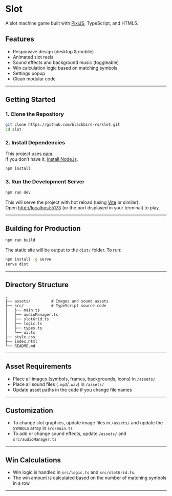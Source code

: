 # Slot

A slot machine game built with [PixiJS](https://pixijs.com/), TypeScript, and HTML5. 

## Features

- Responsive design (desktop & mobile)
- Animated slot reels
- Sound effects and background music (toggleable)
- Win calculation logic based on matching symbols
- Settings popup
- Clean modular code

---

## Getting Started

### 1. Clone the Repository

```bash
git clone https://github.com/blackbird-rs/slot.git
cd slot
```

### 2. Install Dependencies

This project uses [npm](https://www.npmjs.com/).  
If you don’t have it, [install Node.js](https://nodejs.org/).

```bash
npm install
```

### 3. Run the Development Server

```bash
npm run dev
```

This will serve the project with hot reload (using [Vite](https://vitejs.dev/) or similar).  
Open [http://localhost:5173](http://localhost:5173) (or the port displayed in your terminal) to play.

---

## Building for Production

```bash
npm run build
```

The static site will be output to the `dist/` folder. To run:

```bash
npm install -g serve
serve dist
```

---

## Directory Structure

```
.
├── assets/         # Images and sound assets 
├── src/            # TypeScript source code
│   ├── main.ts
│   ├── audioManager.ts
│   ├── slotGrid.ts
│   ├── logic.ts
│   ├── types.ts
│   └── ui.ts
├── style.css
├── index.html
└── README.md
```

---

## Asset Requirements

- Place all images (symbols, frames, backgrounds, icons) in `/assets/`
- Place all sound files (`.mp3`/`.wav`) in `/assets/`
- Update asset paths in the code if you change file names

---

## Customization

- To change slot graphics, update image files in `/assets/` and update the `SYMBOLS` array in `src/main.ts`
- To add or change sound effects, update `/assets/` and `src/audioManager.ts`

---

## Win Calculations

- Win logic is handled in `src/logic.ts` and `src/slotGrid.ts`.
- The win amount is calculated based on the number of matching symbols in a row.

---
